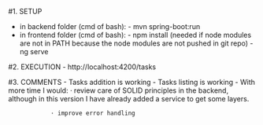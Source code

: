 

#1. SETUP
 - in backend folder (cmd of bash):
         - mvn spring-boot:run
 - in frontend folder (cmd of bash):
       - npm install   (needed if node modules are not in PATH because the node modules are not pushed in git repo)
       - ng serve

#2. EXECUTION
    - http://localhost:4200/tasks

#3. COMMENTS 
    - Tasks addition is working 
    - Tasks listing is working
    - With more time I would:
                · review care of SOLID principles in the backend, although in this version I have already added a service to get some layers.

                · improve error handling

